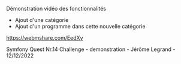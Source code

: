 Démonstration vidéo des fonctionnalités 
- Ajout d'une catégorie
- Ajout d'un programme dans cette nouvelle catégorie

https://webmshare.com/EedXy

Symfony Quest Nr.14 Challenge - demonstration - Jérôme Legrand - 12/12/2022
